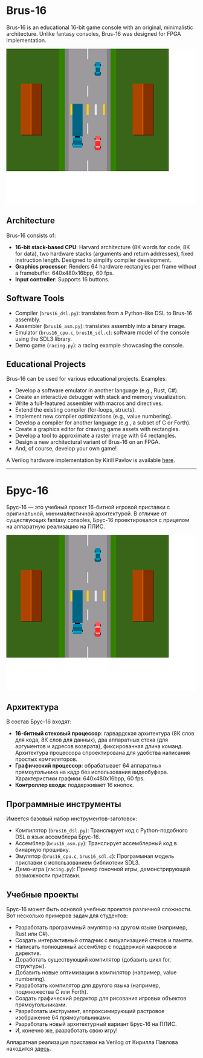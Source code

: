 # Brus-16

Brus-16 is an educational 16-bit game console with an original, minimalistic architecture.
Unlike fantasy consoles, Brus-16 was designed for FPGA implementation.

![](racing.png)

## Architecture

Brus-16 consists of:

* **16-bit stack-based CPU**: Harvard architecture (8K words for code, 8K for data), two hardware stacks (arguments and return addresses), fixed instruction length. Designed to simplify compiler development.
* **Graphics processor**: Renders 64 hardware rectangles per frame without a framebuffer. 640x480x16bpp, 60 fps.
* **Input controller**: Supports 16 buttons.

## Software Tools

* Compiler (`brus16_dsl.py`): translates from a Python-like DSL to Brus-16 assembly.
* Assembler (`brus16_asm.py`): translates assembly into a binary image.
* Emulator (`brus16_cpu.c`, `brus16_sdl.c`): software model of the console using the SDL3 library.
* Demo game (`racing.py`): a racing example showcasing the console.

## Educational Projects

Brus-16 can be used for various educational projects. Examples:

- Develop a software emulator in another language (e.g., Rust, C#).
- Create an interactive debugger with stack and memory visualization.
- Write a full-featured assembler with macros and directives.
- Extend the existing compiler (for-loops, structs).
- Implement new compiler optimizations (e.g., value numbering).
- Develop a compiler for another language (e.g., a subset of C or Forth).
- Create a graphics editor for drawing game assets with rectangles.
- Develop a tool to approximate a raster image with 64 rectangles.
- Design a new architectural variant of Brus-16 on an FPGA.
- And, of course, develop your own game!

A Verilog hardware implementation by Kirill Pavlov is available [here](https://github.com/Papr1ka/brus16).

---

# Брус-16

Брус-16 — это учебный проект 16-битной игровой приставки с оригинальной, минималистичной архитектурой.
В отличие от существующих fantasy consoles, Брус-16 проектировался с прицелом на аппаратную реализацию на ПЛИС.

![](racing.png)

## Архитектура

В состав Брус-16 входят:

* **16-битный стековый процессор**: гарвардская архитектура (8К слов для кода, 8К слов для данных), два аппаратных стека (для аргументов и адресов возврата), фиксированная длина команд. Архитектура процессора спроектирована для удобства написания простых компиляторов. 
* **Графический процессор**: обрабатывает 64 аппаратных прямоугольника на кадр без использования видеобуфера. Характеристики графики: 640x480x16bpp, 60 fps.
* **Контроллер ввода**: поддерживает 16 кнопок.

## Программные инструменты

Имеется базовый набор инструментов-заготовок:

* Компилятор (`brus16_dsl.py`): Транслирует код с Python-подобного DSL в язык ассемблера Брус-16.
* Ассемблер (`brus16_asm.py`): Транслирует ассемблерный код в бинарную прошивку.
* Эмулятор (`brus16_cpu.c`, `brus16_sdl.c`): Программная модель приставки с использованием библиотеки SDL3.
* Демо-игра (`racing.py`): Пример гоночной игры, демонстрирующей возможности приставки.

## Учебные проекты

Брус-16 может быть основой учебных проектов различной сложности. Вот несколько примеров задач для студентов:

* Разработать программный эмулятор на другом языке (например, Rust или C#).
* Создать интерактивный отладчик с визуализацией стеков и памяти.
* Написать полноценный ассемблер с поддержкой макросов и директив.
* Доработать существующий компилятор (добавить цикл for, структуры).
* Добавить новые оптимизации в компилятор (например, value numbering).
* Разработать компилятор для другого языка (например, подмножества C или Forth).
* Создать графический редактор для рисования игровых объектов прямоугольниками.
* Разработать инструмент, аппроксимирующий растровое изображение 64 прямоугольниками.
* Разработать новый архитектурный вариант Брус-16 на ПЛИС.
* И, конечно же, разработать свою игру!

Аппаратная реализация приставки на Verilog от Кирилла Павлова находится [здесь](https://github.com/Papr1ka/brus16).
